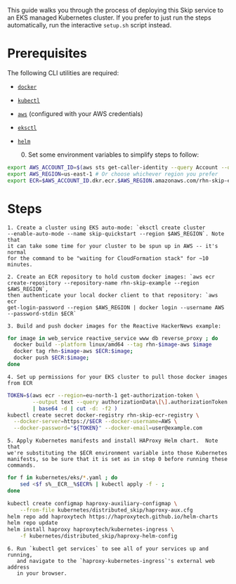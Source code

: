 This guide walks you through the process of deploying this Skip service to an
EKS managed Kubernetes cluster.  If you prefer to just run the steps
automatically, run the interactive `setup.sh` script instead.

# Prerequisites

The following CLI utilities are required:
 - [`docker`](https://www.docker.com/)
 - [`kubectl`](https://kubernetes.io/docs/tasks/tools/#kubectl)
 - [`aws`](https://docs.aws.amazon.com/cli/latest/userguide/getting-started-install.html#getting-started-install-instructions) (configured with your AWS credentials)
 - [`eksctl`](https://eksctl.io/installation/)
 - [`helm`](https://helm.sh/docs/intro/install/)


	0. Set some environment variables to simplify steps to follow:
```bash
export AWS_ACCOUNT_ID=$(aws sts get-caller-identity --query Account --output text)
export AWS_REGION=us-east-1 # Or choose whichever region you prefer
export ECR=$AWS_ACCOUNT_ID.dkr.ecr.$AWS_REGION.amazonaws.com/rhn-skip-example
```

# Steps

	1. Create a cluster using EKS auto-mode: `eksctl create cluster
	--enable-auto-mode --name skip-quickstart --region $AWS_REGION`. Note that
	it can take some time for your cluster to be spun up in AWS -- it's normal
	for the command to be "waiting for CloudFormation stack" for ~10 minutes.
	
	2. Create an ECR repository to hold custom docker images: `aws ecr
	create-repository --repository-name rhn-skip-example --region $AWS_REGION`,
	then authenticate your local docker client to that repository: `aws ecr
	get-login-password --region $AWS_REGION | docker login --username AWS
	--password-stdin $ECR`
	
	3. Build and push docker images for the Reactive HackerNews example:

```bash
for image in web_service reactive_service www db reverse_proxy ; do
  docker build --platform linux/amd64 --tag rhn-$image-aws $image
  docker tag rhn-$image-aws $ECR:$image;
  docker push $ECR:$image;
done
```

	4. Set up permissions for your EKS cluster to pull those docker images from ECR

```bash
TOKEN=$(aws ecr --region=eu-north-1 get-authorization-token \
	    --output text --query authorizationData\[\].authorizationToken \
		| base64 -d | cut -d: -f2 )
kubectl create secret docker-registry rhn-skip-ecr-registry \
  --docker-server=https://$ECR --docker-username=AWS \
  --docker-password="${TOKEN}" --docker-email=user@example.com
```

	5. Apply Kubernetes manifests and install HAProxy Helm chart.  Note that
	we're substituting the $ECR environment variable into those Kubernetes
	manifests, so be sure that it is set as in step 0 before running these
	commands.

```bash
for f in kubernetes/eks/*.yaml ; do
	sed <$f s%__ECR__%$ECR% | kubectl apply -f - ;
done

kubectl create configmap haproxy-auxiliary-configmap \
    --from-file kubernetes/distributed_skip/haproxy-aux.cfg
helm repo add haproxytech https://haproxytech.github.io/helm-charts
helm repo update
helm install haproxy haproxytech/kubernetes-ingress \
	-f kubernetes/distributed_skip/haproxy-helm-config
```

	6. Run `kubectl get services` to see all of your services up and running,
       and navigate to the `haproxy-kubernetes-ingress`'s external web address
       in your browser.

